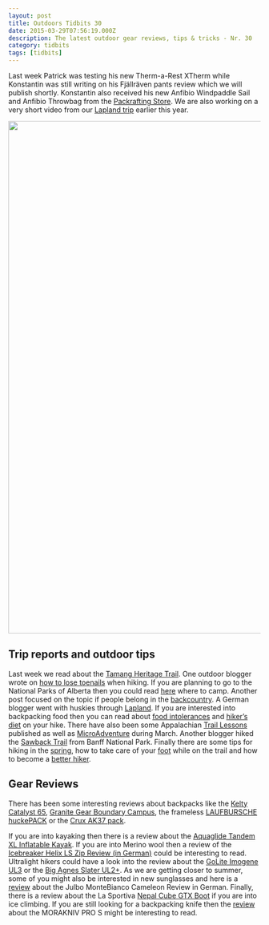 ```yaml
---
layout: post
title: Outdoors Tidbits 30
date: 2015-03-29T07:56:19.000Z
description: The latest outdoor gear reviews, tips & tricks - Nr. 30
category: tidbits
tags: [tidbits]
---
```


Last week Patrick was testing his new Therm-a-Rest XTherm while Konstantin was still writing on his Fjällräven pants review which we will publish shortly. Konstantin also received his new Anfibio Windpaddle Sail and Anfibio Throwbag from the [Packrafting Store](http://www.packrafting-store.de). We are also working on a very short video from our [Lapland trip](http://www.hikeventures.com/snowshoeing-and-skiing-in-urho-kekkonen-national-park-and-Saariselka/) earlier this year.

<a href="https://www.flickr.com/photos/90204224@N07/16732145327"><img src="https://farm9.staticflickr.com/8743/16732145327_10b4d24ef7_b.jpg" width="768" height="1024"></a>

## Trip reports and outdoor tips
Last week we read about the [Tamang Heritage Trail](https://michaelbrandeis1.wordpress.com/2015/03/26/the-tamang-heritage-trail/). One outdoor blogger wrote on
[how to lose toenails](http://thelatebloomerhiker.com/2015/03/25/how-to-lose-your-toenails-when-hiking) when hiking. If you are planning to go to the National Parks of Alberta then you could read
[here](http://www.rockiesfamilyadventures.com/2015/03/summer-planning-where-to-camp-in.html) where to camp. Another post focused on the topic if people belong in the [backcountry](https://biodiversitytheblog.wordpress.com/2015/03/25/do-people-like-you-belong-in-the-backcountry/). A German blogger went with huskies through [Lapland](http://unserereisekiste.com/2015/03/22/mit-huskys-durch-lappland-teil-2). If you are interested into backpacking food then you can read about [food intolerances](http://carrotquinn.com/2015/03/22/basically-i-eat-potato-chips-thru-hiking-with-the-most-common-food-intolerances/)  and [hiker’s diet](http://www.thehikinglife.com/journal/2015/03/the-hikers-diet/) on your hike. There have also been some Appalachian [Trail Lessons](https://hikergirl86.wordpress.com/2015/03/23/appalachian-trail-lessons-2/) published as well as [MicroAdventure](http://lonewalker.net/march-microadventure/) during March. Another blogger hiked the 
[Sawback Trail](http://besthike.com/2015/03/20/sawback-trail-banff-to-lake-louise/) from Banff National Park. Finally there are some tips for hiking in the [spring](https://georgiatomaine2013.wordpress.com/2015/03/20/10-tips-for-hiking-in-the-spring/), how to take care of your 
[foot](http://blissfulhiking.blogspot.com/2015/03/foot-care.html) while on the trail and how to become a [better hiker](https://georgiatomaine2013.wordpress.com/2015/03/26/how-to-become-a-better-more-efficient-hiker/).

## Gear Reviews
There has been some interesting reviews about backpacks like the [Kelty Catalyst 65](http://treelinebackpacker.com/2015/03/27/kelty-catalyst-65-backpack-review), [Granite Gear Boundary Campus](http://treelinebackpacker.com/2015/03/21/granite-gear-boundary-campus-backpack-review), the frameless [LAUFBURSCHE huckePACK](http://besthike.com/2015/03/23/the-frameless-laufbursche-huckepack/) or the [Crux AK37 pack](http://www.thealpinestart.com/2015/03/field-tested-crux-ak37-pack/).

If you are into kayaking then there is a review about the
[Aquaglide Tandem XL Inflatable Kayak](https://airkayaks.wordpress.com/2015/03/28/choosing-an-aquaglide-tandem-xl-inflatable-kayak-chelan-vs-columbia-vs-chinook/). If you are into Merino wool then a review of the 
[Icebreaker Helix LS Zip Review (in German)](https://www.hiking-blog.de/test/praxistest-icebreaker-helix-ls-zip-isolationsjacke-aus-merinowolle/) could be interesting to read. Ultralight hikers could have a look into the review about the
[GoLite Imogene UL3](http://hikenoworklater.com/2015/03/24/gear-review-golite-imogene-ul3) or the [Big Agnes Slater UL2+](http://sunrisegear.blogspot.com/2015/03/big-agnes-slater-ul2.html). As we are getting closer to summer, some of you might also be interested in new sunglasses and here is a [review](http://www.hochtourist.at/testbericht-julbo-montebianco-cameleon/) about the Julbo MonteBianco Cameleon Review in German. Finally, there is a review about the La Sportiva [Nepal Cube GTX Boot](http://www.thealpinestart.com/2015/03/la-sportiva-nepal-cube-gtx-boot-review/) if you are into ice climbing. If you are still looking for a backpacking knife then the [review](http://treelinebackpacker.com/2015/03/21/morakniv-pro-s-review) about the MORAKNIV PRO S might be interesting to read.
